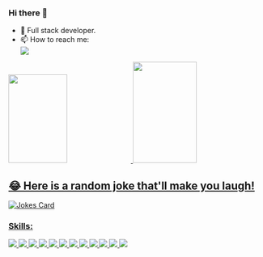 ### Hi there 👋

<!-- **matheusprado1/matheusprado1** is a ✨ _special_ ✨ repository because its `README.md` (this file) appears on your GitHub profile. -->

- 🔭 Full stack developer.
- 📫 How to reach me: <div>
 <a href="https://www.linkedin.com/in/matheus-prado-de-oliveira/" target="_blank"><img src="https://img.shields.io/badge/-LinkedIn-%230077B5?style=for-the-badge&logo=linkedin&logoColor=white" target="_blank"></a> 
</div>
<a href="https://github.com/matheusprado1/">
  <img height="175px" width="48%" src="https://github-readme-stats.vercel.app/api?username=matheusprado1&show_icons=true&count_private=true&theme=tokyonight" />
</a>
<a href="https://github.com/matheusprado1/">
 <img height="200px" width="50%" src="https://github-readme-stats.vercel.app/api/top-langs/?username=matheusprado1&show_icons=true&count_private=true&theme=tokyonight" />
 
 


## 😂 Here is a random joke that'll make you laugh!
![Jokes Card](https://readme-jokes.vercel.app/api)


### Skills: 
<img src="https://img.shields.io/badge/HTML5-E34F26?style=for-the-badge&logo=html5&logoColor=white" /> <img src="https://img.shields.io/badge/CSS3-1572B6?style=for-the-badge&logo=css3&logoColor=white"/> <img src="https://img.shields.io/badge/JavaScript-F7DF1E?style=for-the-badge&logo=javascript&logoColor=black"/> <img src="https://img.shields.io/badge/React-20232A?style=for-the-badge&logo=react&logoColor=61DAFB"/> <img src="https://img.shields.io/badge/Redux-593D88?style=for-the-badge&logo=redux&logoColor=white"/> <img src="https://img.shields.io/badge/Node.js-43853D?style=for-the-badge&logo=node.js&logoColor=white"/> <img src="https://img.shields.io/badge/TypeScript-007ACC?style=for-the-badge&logo=typescript&logoColor=white"/> <img src="https://img.shields.io/badge/PostgreSQL-316192?style=for-the-badge&logo=postgresql&logoColor=white"/> <img src="https://img.shields.io/badge/MongoDB-4EA94B?style=for-the-badge&logo=mongodb&logoColor=white"/>
<img src="https://img.shields.io/badge/Docker-007ACC?style=for-the-badge&logo=docker&logoColor=white"/> <img src="https://img.shields.io/badge/github-316192?style=for-the-badge&logo=github&logoColor=white"/> <img src="https://img.shields.io/badge/Python-007ACC?style=for-the-badge&logo=python&logoColor=green"/>
